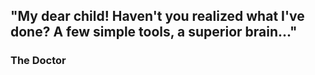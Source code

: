 
## "My dear child! Haven't you realized what I've done? A few simple tools, a superior brain..."
### The Doctor